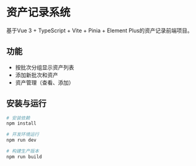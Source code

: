 # 资产记录系统

基于Vue 3 + TypeScript + Vite + Pinia + Element Plus的资产记录前端项目。

## 功能
- 按批次分组显示资产列表
- 添加新批次和资产
- 资产管理（查看、添加）

## 安装与运行

```bash
# 安装依赖
npm install

# 开发环境运行
npm run dev

# 构建生产版本
npm run build
```